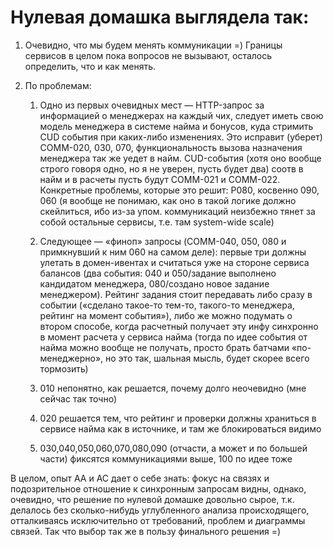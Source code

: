 # Нулевая домашка выглядела так:

1. Очевидно, что мы будем менять коммуникации =) Границы сервисов в целом пока вопросов не вызывают, осталось определить, что и как менять.

2. По проблемам:

    1. Одно из первых очевидных мест — HTTP-запрос за информацией о менеджерах на каждый чих, следует иметь свою модель менеджера в системе найма и бонусов, куда стримить CUD события при каких-либо изменениях. Это исправит (уберет) COMM-020, 030, 070, функциональность вызова назначения менеджера так же уедет в найм. CUD-события (хотя оно вообще строго говоря одно, но я не уверен, пусть будет два) соотв в найм и в расчеты пусть будут COMM-021 и COMM-022. Конкретные проблемы, которые это решит: P080, косвенно 090, 060 (я вообще не понимаю, как оно в такой логике должно скейлиться, ибо из-за упом. коммуникаций неизбежно тянет за собой остальные сервисы, т.е. там system-wide scale)

    2. Следующее — «финоп» запросы (COMM-040, 050, 080 и примкнувший к ним 060 на самом деле): первые три должны улетать в домен-ивентах и считаться уже на стороне сервиса балансов (два события: 040 и 050/задание выполнено кандидатом менеджера, 080/создано новое задание менеджером). Рейтинг задания стоит передавать либо сразу в событии («сделано такое-то тем-то, такого-то менеджера, рейтинг на момент события»), либо же можно подумать о втором способе, когда расчетный получает эту инфу синхронно в момент расчета у сервиса найма (тогда по идее события от найма можно вообще не получать, просто брать батчами «по-менеджерно», но это так, шальная мысль, будет скорее всего тормозить)

    3. 010 непонятно, как решается, почему долго неочевидно (мне сейчас так точно)

    4. 020 решается тем, что рейтинг и проверки должны храниться в сервисе найма как в источнике, и там же блокироваться видимо

    5. 030,040,050,060,070,080,090 (отчасти, а может и по большей части) фиксятся коммуникациями выше, 100 по идее тоже



В целом, опыт АА и АС дает о себе знать: фокус на связях и подозрительное отношение к синхронным запросам видны, однако, очевидно, что решение по нулевой домашке довольно сырое, т.к. делалось без сколько-нибудь углубленного анализа происходящего, отталкиваясь исключительно от требований, проблем и диаграммы связей.
Так что выбор так же в пользу финального решения =)
